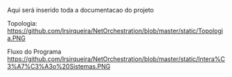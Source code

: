 Aqui será inserido toda a documentacao do projeto

Topologia:
https://github.com/lrsirqueira/NetOrchestration/blob/master/static/Topologia.PNG

Fluxo do Programa
https://github.com/lrsirqueira/NetOrchestration/blob/master/static/Intera%C3%A7%C3%A3o%20Sistemas.PNG